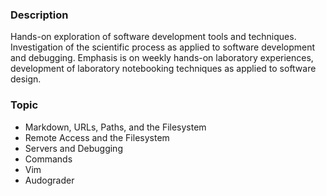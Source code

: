 ### Description

Hands-on exploration of software development tools and techniques. Investigation of the scientific process as applied to software development and debugging. Emphasis is on weekly hands-on laboratory experiences, development of laboratory notebooking techniques as applied to software design.

### Topic

- Markdown, URLs, Paths, and the Filesystem
- Remote Access and the Filesystem
- Servers and Debugging
- Commands
- Vim
- Audograder